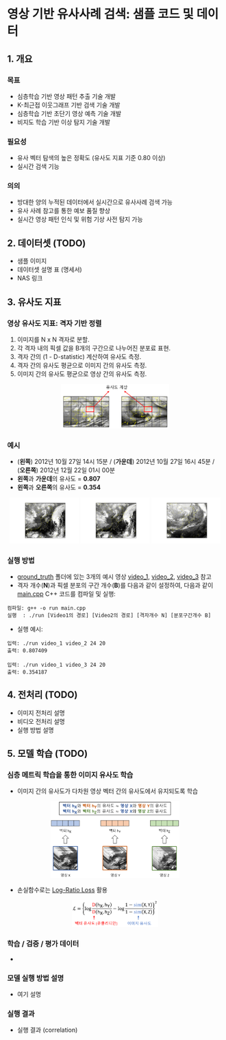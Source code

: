 # 영상 기반 유사사례 검색: 샘플 코드 및 데이터

## 1. 개요
### 목표
- 심층학습 기반 영상 패턴 추출 기술 개발
- K-최근접 이웃그래프 기반 검색 기술 개발
- 심층학습 기반 초단기 영상 예측 기술 개발
- 비지도 학습 기반 이상 탐지 기술 개발

### 필요성
- 유사 벡터 탐색의 높은 정확도 (유사도 지표 기준 0.80 이상)
- 실시간 검색 기능

### 의의
- 방대한 양의 누적된 데이터에서 실시간으로 유사사례 검색 가능
- 유사 사례 참고를 통한 예보 품질 향상
- 실시간 영상 패턴 인식 및 위험 기상 사전 탐지 가능

## 2. 데이터셋 (TODO)
- 샘플 이미지
- 데이터셋 설명 표 (명세서)
- NAS 링크

## 3. 유사도 지표
### 영상 유사도 지표: 격자 기반 정렬
1. 이미지를 N x N 격자로 분할.
2. 각 격자 내의 픽셀 값을 B개의 구간으로 나누어진 분포료 표현.
3. 격자 간의 (1 - D-statistic) 계산하여 유사도 측정.
4. 격자 간의 유사도 평균으로 이미지 간의 유사도 측정.
5. 이미지 간의 유사도 평균으로 영상 간의 유사도 측정.

<p align="center">
  <img src="images/ground_truth.PNG" width=50% height=50%>
</p>

### 예시
- (**왼쪽**) 2012년 10월 27일 14시 15분 / (**가운데**) 2012년 10월 27일 16시 45분 / (**오른쪽**) 2012년 12월 22일 01시 00분
- **왼쪽**과 **가운데**의 유사도 = **0.807**
- **왼쪽**과 **오른쪽**의 유사도 = **0.354**

<p align="center">
  <img src="images/gt_sample_2.png" width=32% height=32%>
  <img src="images/gt_sample_1.png" width=32% height=32%>
  <img src="images/gt_sample_3.png" width=32% height=32%>
</p>

### 실행 방법
- [ground_truth](https://github.com/geonlee0325/weather_similarity/tree/main/ground_truth) 폴더에 있는 3개의 예시 영상 [video_1](https://github.com/geonlee0325/weather_similarity/tree/main/ground_truth/video_1), [video_2](https://github.com/geonlee0325/weather_similarity/tree/main/ground_truth/video_2), [video_3](https://github.com/geonlee0325/weather_similarity/tree/main/ground_truth/video_3) 참고
- 격자 개수(**N**)과 픽셀 분포의 구간 개수(**B**)를 다음과 같이 설정하여, 다음과 같이 [main.cpp](https://github.com/geonlee0325/weather_similarity/tree/main/ground_truth/main.cpp) C++ 코드를 컴파일 및 실행:
```
컴파일: g++ -o run main.cpp 
실행  : ./run [Video1의 경로] [Video2의 경로] [격자개수 N] [분포구간개수 B]
```
- 실행 예시:
```
입력: ./run video_1 video_2 24 20
출력: 0.807409

입력: ./run video_1 video_3 24 20
출력: 0.354187
```

## 4. 전처리 (TODO)
- 이미지 전처리 설명
- 비디오 전처리 설명
- 실행 방법 설명

## 5. 모델 학습 (TODO)
### 심층 메트릭 학습을 통한 이미지 유사도 학습
- 이미지 간의 유사도가 다차원 영상 벡터 간의 유사도에서 유지되도록 학습

<p align="center">
  <img src="images/model_1.PNG" width=60% height=60%>
</p>

- 손실함수로는 [Log-Ratio Loss](https://openaccess.thecvf.com/content_CVPR_2019/papers/Kim_Deep_Metric_Learning_Beyond_Binary_Supervision_CVPR_2019_paper.pdf) 활용

<p align="center">
  <img src="images/model_2.PNG" width=40% height=40%>
</p>

### 학습 / 검증 / 평가 데이터
- 

### 모델 실행 방법 설명
- 여기 설명

### 실행 결과
- 실행 결과 (correlation)
